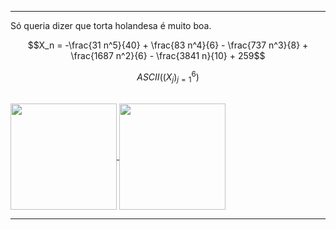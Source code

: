 <hr>

Só queria dizer que torta holandesa é muito boa. 

$$X_n = -\frac{31 n^5}{40} + \frac{83 n^4}{6} - \frac{737 n^3}{8} + \frac{1687 n^2}{6} - \frac{3841 n}{10} + 259$$

$$ASCII((X_j)_{j=1}^6)$$

<br>

<a href="https://github.com/anuraghazra/github-readme-stats">
    <img height="170em" align="center" src="https://github-readme-stats.vercel.app/api?username=Dantae-Jekins&show_icons=true&theme=synthwave&custom_title=Status"> 
</a>

<a href="https://github.com/anuraghazra/github-readme-stats">
    <img height="170em" align="center" src="https://github-readme-stats.vercel.app/api/top-langs/?username=Dantae-Jekins&hide=jupyter%20notebook&layout=compact&theme=synthwave&custom_title=Linguagens&">
</a>

<hr>
<!--
### **Interesses e experiências:**

--
<img src="https://cdn.jsdelivr.net/gh/devicons/devicon/icons/c/c-original.svg"    
width="100px"
height="70px"
/> ---- 
<img src="https://cdn.jsdelivr.net/gh/devicons/devicon/icons/rust/rust-plain.svg"
    width="100px"
    height="70px"
/> ---- 
<img src="https://cdn.jsdelivr.net/gh/devicons/devicon/icons/python/python-original.svg"
    width="100px"
    height="70px"
/> ---- 
<img src="https://cdn.jsdelivr.net/gh/devicons/devicon/icons/bash/bash-original.svg"
    width="100px"
    height="70px"
/> ---- 
<img src="https://cdn.jsdelivr.net/gh/devicons/devicon/icons/javascript/javascript-original.svg"
    width="100px"
    height="70px"
/>--
<table table-layout="fixed">
<tr>
 <th scope="col" width="156px">C</th>
 <th scope="col" width="156px">Rust</th>
 <th scope="col" width="156px">Python</th>
 <th scope="col" width="156px">Bash</th>
 <th scope="col" width="156px">Javascript</th>
</tr>
 </table>

<br>

--
<img src="https://img.icons8.com/external-inipagistudio-lineal-color-inipagistudio/64/000000/external-cube-augmented-reality-inipagistudio-lineal-color-inipagistudio.png"
    width="100px"
    height="80px"
/> ---- 
<img src="https://img.icons8.com/nolan/64/skull.png"
    width="100px"
    height="80px"
/> ---- 
<img src="https://img.icons8.com/color/48/000000/linux--v1.png"    
    width="100px"
    height="80px"
/> ---- 
<img src="https://img.icons8.com/color/48/000000/free-bsd.png"
    width="100px"
    height="80px"
/> ---- 
<img src="https://img.icons8.com/external-flatart-icons-lineal-color-flatarticons/64/000000/external-algorithm-data-science-and-cyber-security-flatart-icons-lineal-color-flatarticons.png"
    width="100px"
    height="80px"
/>--

<table table-layout="fixed">
<tr>
 <th scope="col" width="156px">Comp.<br>Gráfica</th>
 <th scope="col" width="156px">Cyber.<br>Segurança</th>
 <th scope="col" width="156px"><div class="bloco">Kernel</div></th>
 <th scope="col" width="156px"><div class="bloco">SO's</div></th>
 <th scope="col" width="156px"><div class="bloco">Algoritmos</div></th>
</tr>
 </table>

<br>

<hr>

**Dantae-Jekins/Dantae-Jekins** is a ✨ _special_ ✨ repository because its `README.md` (this file) appears on your GitHub profile.

Here are some ideas to get you started: texto de veio broxa.

- 🔭 I’m currently working on ...
- 🌱 I’m currently learning ...
- 👯 I’m looking to collaborate on ...
- 🤔 I’m looking for help with ...
- 💬 Ask me about ...
- 📫 How to reach me: ...
- 😄 Pronouns: ...
- ⚡ Fun fact: ...
-->
